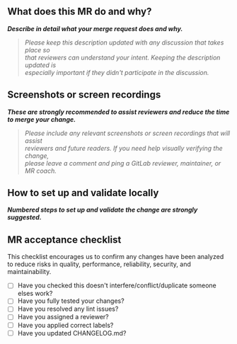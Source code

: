 ## What does this MR do and why?

___Describe in detail what your merge request does and why.___<br>
> *Please keep this description updated with any discussion that takes place so*<br>
*that reviewers can understand your intent. Keeping the description updated is*<br>
*especially important if they didn't participate in the discussion.*<br>


## Screenshots or screen recordings

___These are strongly recommended to assist reviewers and reduce the time to merge your change.___<br>
> *Please include any relevant screenshots or screen recordings that will assist*<br>
*reviewers and future readers. If you need help visually verifying the change,*<br>
*please leave a comment and ping a GitLab reviewer, maintainer, or MR coach.*<br>


## How to set up and validate locally

___Numbered steps to set up and validate the change are strongly suggested.___


## MR acceptance checklist

This checklist encourages us to confirm any changes have been analyzed to reduce risks in quality, performance, reliability, security, and maintainability.
* [ ] Have you checked this doesn't interfere/conflict/duplicate someone elses work?
* [ ] Have you fully tested your changes?
* [ ] Have you resolved any lint issues?
* [ ] Have you assigned a reviewer?
* [ ] Have you applied correct labels?
* [ ] Have you updated CHANGELOG.md?
